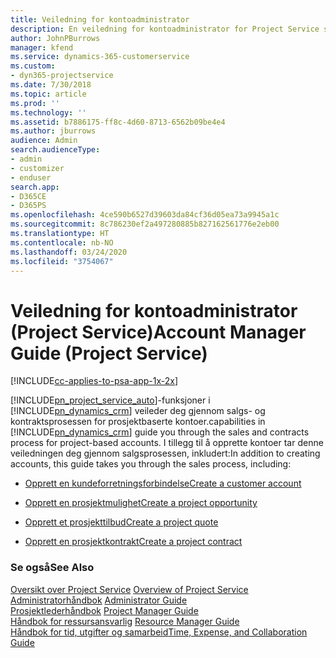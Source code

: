 ```yaml
---
title: Veiledning for kontoadministrator
description: En veiledning for kontoadministrator for Project Service som veileder deg gjennom salgs- og kontraktsprosessen for prosjektbaserte kontoer
author: JohnPBurrows
manager: kfend
ms.service: dynamics-365-customerservice
ms.custom:
- dyn365-projectservice
ms.date: 7/30/2018
ms.topic: article
ms.prod: ''
ms.technology: ''
ms.assetid: b7886175-ff8c-4d60-8713-6562b09be4e4
ms.author: jburrows
audience: Admin
search.audienceType:
- admin
- customizer
- enduser
search.app:
- D365CE
- D365PS
ms.openlocfilehash: 4ce590b6527d39603da84cf36d05ea73a9945a1c
ms.sourcegitcommit: 8c786230ef2a497280885b827162561776e2eb00
ms.translationtype: HT
ms.contentlocale: nb-NO
ms.lasthandoff: 03/24/2020
ms.locfileid: "3754067"
---
```

# <a name="account-manager-guide-project-service"></a><span data-ttu-id="4df6b-103">Veiledning for kontoadministrator (Project Service)</span><span class="sxs-lookup"><span data-stu-id="4df6b-103">Account Manager Guide (Project Service)</span></span>

[!INCLUDE[cc-applies-to-psa-app-1x-2x](../includes/cc-applies-to-psa-app-1x-2x.md)]

[!INCLUDE[pn_project_service_auto](../includes/pn-project-service-auto.md)]<span data-ttu-id="4df6b-104">-funksjoner i [!INCLUDE[pn_dynamics_crm](../includes/pn-dynamics-crm.md)] veileder deg gjennom salgs- og kontraktsprosessen for prosjektbaserte kontoer.</span><span class="sxs-lookup"><span data-stu-id="4df6b-104">capabilities in [!INCLUDE[pn_dynamics_crm](../includes/pn-dynamics-crm.md)] guide you through the sales and contracts process for project-based accounts.</span></span> <span data-ttu-id="4df6b-105">I tillegg til å opprette kontoer tar denne veiledningen deg gjennom salgsprosessen, inkludert:</span><span class="sxs-lookup"><span data-stu-id="4df6b-105">In addition to creating accounts, this guide takes you through the sales process, including:</span></span>  
  
-   [<span data-ttu-id="4df6b-106">Opprett en kundeforretningsforbindelse</span><span class="sxs-lookup"><span data-stu-id="4df6b-106">Create a customer account</span></span>](../project-service/create-customer-account.md)  
  
-   [<span data-ttu-id="4df6b-107">Opprett en prosjektmulighet</span><span class="sxs-lookup"><span data-stu-id="4df6b-107">Create a project opportunity</span></span>](../project-service/create-project-opportunity.md)  
  
-   [<span data-ttu-id="4df6b-108">Opprett et prosjekttilbud</span><span class="sxs-lookup"><span data-stu-id="4df6b-108">Create a project quote</span></span>](../project-service/create-project-quote.md)  
  
-   [<span data-ttu-id="4df6b-109">Opprett en prosjektkontrakt</span><span class="sxs-lookup"><span data-stu-id="4df6b-109">Create a project contract</span></span>](../project-service/create-project-contract.md)  
  
  
### <a name="see-also"></a><span data-ttu-id="4df6b-110">Se også</span><span class="sxs-lookup"><span data-stu-id="4df6b-110">See Also</span></span>  
 <span data-ttu-id="4df6b-111">[Oversikt over Project Service](../project-service/overview.md) </span><span class="sxs-lookup"><span data-stu-id="4df6b-111">[Overview of Project Service](../project-service/overview.md) </span></span>  
 <span data-ttu-id="4df6b-112">[Administratorhåndbok](../project-service/admin-guide.md) </span><span class="sxs-lookup"><span data-stu-id="4df6b-112">[Administrator Guide](../project-service/admin-guide.md) </span></span>  
 <span data-ttu-id="4df6b-113">[Prosjektlederhåndbok](../project-service/project-manager-guide.md) </span><span class="sxs-lookup"><span data-stu-id="4df6b-113">[Project Manager Guide](../project-service/project-manager-guide.md) </span></span>  
 <span data-ttu-id="4df6b-114">[Håndbok for ressursansvarlig](../project-service/resource-manager-guide.md) </span><span class="sxs-lookup"><span data-stu-id="4df6b-114">[Resource Manager Guide](../project-service/resource-manager-guide.md) </span></span>  
 [<span data-ttu-id="4df6b-115">Håndbok for tid, utgifter og samarbeid</span><span class="sxs-lookup"><span data-stu-id="4df6b-115">Time, Expense, and Collaboration Guide</span></span>](../project-service/time-expense-collaboration-guide.md)
